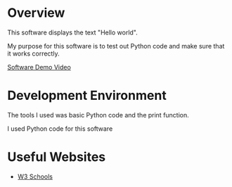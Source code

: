 # Overview

This software displays the text "Hello world".

My purpose for this software is to test out Python code and make sure that it works correctly. 

[Software Demo Video](https://youtu.be/6sM75rW7EbM)

# Development Environment

The tools I used was basic Python code and the print function. 

I used Python code for this software

# Useful Websites

* [W3 Schools](https://www.w3schools.com/python/default.asp)